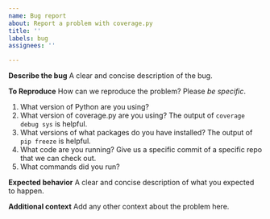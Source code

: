 ```yaml
---
name: Bug report
about: Report a problem with coverage.py
title: ''
labels: bug
assignees: ''

---
```


**Describe the bug**
A clear and concise description of the bug.

**To Reproduce**
How can we reproduce the problem?  Please *be specific*.
1. What version of Python are you using?
1. What version of coverage.py are you using? The output of `coverage debug sys` is helpful.
1. What versions of what packages do you have installed? The output of `pip freeze` is helpful.
1. What code are you running?  Give us a specific commit of a specific repo that we can check out.
1. What commands did you run?

**Expected behavior**
A clear and concise description of what you expected to happen.

**Additional context**
Add any other context about the problem here.
